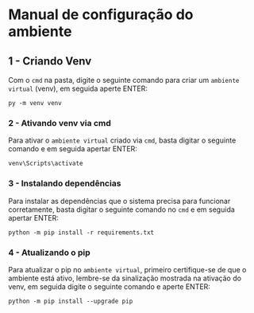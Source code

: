 # Manual de configuração do ambiente
 
## 1 - Criando Venv
 
Com o `cmd` na pasta, digite o seguinte comando para criar um `ambiente virtual` (venv), em seguida aperte ENTER:
```
py -m venv venv
```

### 2 - Ativando venv via cmd
 
Para ativar o `ambiente virtual` criado via `cmd`, basta digitar o seguinte comando e em seguida apertar ENTER:
```
venv\Scripts\activate
```
 
### 3 - Instalando dependências
 
Para instalar as dependências que o sistema precisa para funcionar corretamente, basta digitar o seguinte comando no `cmd` e em seguida apertar ENTER:
 
```
python -m pip install -r requirements.txt
```
 
### 4 - Atualizando o pip
 
Para atualizar o pip no `ambiente virtual`, primeiro certifique-se de que o ambiente está ativo, lembre-se da sinalização mostrada na ativação do venv, em seguida digite o seguinte comando e aperte ENTER:
```
python -m pip install --upgrade pip
```